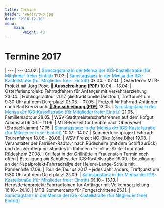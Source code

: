 ```yaml
---
title: Termine
header: header/two.jpg
date: "2016-12-10"
menu: 
    main:
        weight: 40
---
```


# Termine 2017

  | 
--- | ---
04.02. | <span class="tanz">Samstagstanz in der Mensa der IGS-Kastellstraße (für Mitglieder freier Eintritt)</span>
11.03. | <span class="tanz">Samstagstanz in der Mensa der IGS-Kastellstraße (für Mitglieder freier Eintritt)</span>
03.04. - 07.04. | Osterferien MTB-Projekt mit Jörg Pöse. **[📄 Ausschreibung (PDF)](termine/Osterferien-WSV-2017.pdf)**
10.04. - 13.04. | Osterferienprojekt: Fahrradfahren für Anfänger mit Verkehrserziehung
23.04. | Frühlingsradtour 2017 (die traditionelle Dieztour), Treffpunkt um 9:30 Uhr auf dem Dürerplatz!
05.05. - 07.05. | Freizeit für Fahrrad-Anfänger nach Bad Kreuznach.  **[📄 Ausschreibung (PDF)](termine/WSV-Freizeit-2017-Bad-Kreuznach.pdf)**
13.05. | <span class="tanz">Samstagstanz in der Mensa der IGS-Kastellstraße (für Mitglieder freier Eintritt)</span>
21.05. | Familienradtour
28.05. | WSV-Stadtmeisterschaftsrennen auf dem Hofgut Adamstal
09.06. – 11.06. | MTB-Freizeit für Geübte nach Oberwesel (Ehrbachklamm)
17.06. | <span class="tanz">Samstagstanz in der Mensa der IGS-Kastellstraße (für Mitglieder freier Eintritt)</span>
10.07.– 14.07. | Sommerferienprojekt Fahrrad: Tourenfahren
18.08.– 20.08. | WSV-Freizeit NO-Bike (ohne Bike)
19.08. | Veranstalter der Familien-Radtour nach Rüdesheim (mit dem Schiff zurück) und des Verpflegungsstandes im Rahmen der Inline-Skate-Tour nach Rüdesheim
27.08. | Grillfest in der Grillhütte in Frauenstein
Termin noch offen | Beteiligung am Schulfest der IGS-Kastellstraße
09.09. | Beteiligung an der Nepalprojekt-Fahrradrallye der Helene-Lange-Schule mit Pannenhilfe
17.09. | Tour de Taunus 2017 – jedes Jahr anders, Treffpunkt um 9:30 Uhr auf dem Dürerplatz!
23.09. | <span class="tanz">Samstagstanz in der Mensa der IGS-Kastellstraße (für Mitglieder freier Eintritt)</span>
09.10.– 13.10. | Herbstferienprojekt: Fahrradfahren für Anfänger mit Verkehrserziehung
16.10.– 20.10. | MTB-Sommercamp für Fortgeschrittene
25.11. | <span class="tanz">Samstagstanz in der Mensa der IGS-Kastellstraße (für Mitglieder freier Eintritt)</span>


<style type="text/css">
	thead {
		display: none;
	}

	td:first-child {
		width: 110px;
	}

	td, th {
		border: none;
		padding: 0.5em 0.5em;
	}

	.tanz {
		color: #0093eb;
	}

</style>
